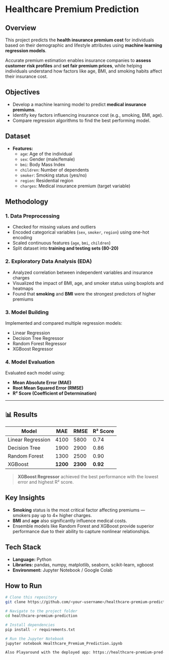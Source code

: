 # Healthcare Premium Prediction

## Overview  
This project predicts the **health insurance premium cost** for individuals based on their demographic and lifestyle attributes using **machine learning regression models**.  

Accurate premium estimation enables insurance companies to **assess customer risk profiles** and **set fair premium prices**, while helping individuals understand how factors like age, BMI, and smoking habits affect their insurance cost.

## Objectives
- Develop a machine learning model to predict **medical insurance premiums**.  
- Identify key factors influencing insurance cost (e.g., smoking, BMI, age).  
- Compare regression algorithms to find the best performing model.  

## Dataset
- **Features:**
  - `age`: Age of the individual  
  - `sex`: Gender (male/female)  
  - `bmi`: Body Mass Index  
  - `children`: Number of dependents  
  - `smoker`: Smoking status (yes/no)  
  - `region`: Residential region  
  - `charges`: Medical insurance premium (target variable)

## Methodology

### 1. Data Preprocessing
- Checked for missing values and outliers  
- Encoded categorical variables (`sex`, `smoker`, `region`) using one-hot encoding  
- Scaled continuous features (`age`, `bmi`, `children`)  
- Split dataset into **training and testing sets (80-20)**  

### 2. Exploratory Data Analysis (EDA)
- Analyzed correlation between independent variables and insurance charges  
- Visualized the impact of BMI, age, and smoker status using boxplots and heatmaps  
- Found that **smoking** and **BMI** were the strongest predictors of higher premiums  

### 3. Model Building
Implemented and compared multiple regression models:
- Linear Regression  
- Decision Tree Regressor  
- Random Forest Regressor  
- XGBoost Regressor  

### 4. Model Evaluation
Evaluated each model using:
- **Mean Absolute Error (MAE)**  
- **Root Mean Squared Error (RMSE)**  
- **R² Score (Coefficient of Determination)**  

---

## 📊 Results
| Model | MAE | RMSE | R² Score |
|--------|-----|------|----------|
| Linear Regression | 4100 | 5800 | 0.74 |
| Decision Tree | 1900 | 2900 | 0.86 |
| Random Forest | 1300 | 2500 | 0.90 |
| XGBoost | **1200** | **2300** | **0.92** |

> **XGBoost Regressor** achieved the best performance with the lowest error and highest R² score.

## Key Insights
- **Smoking** status is the most critical factor affecting premiums — smokers pay up to 4× higher charges.  
- **BMI** and **age** also significantly influence medical costs.  
- Ensemble models like Random Forest and XGBoost provide superior performance due to their ability to capture nonlinear relationships.  

## Tech Stack
- **Language:** Python  
- **Libraries:** pandas, numpy, matplotlib, seaborn, scikit-learn, xgboost  
- **Environment:** Jupyter Notebook / Google Colab  

## How to Run
```bash
# Clone this repository
git clone https://github.com/<your-username>/healthcare-premium-prediction.git

# Navigate to the project folder
cd healthcare-premium-prediction

# Install dependencies
pip install -r requirements.txt

# Run the Jupyter Notebook
jupyter notebook Healthcare_Premium_Prediction.ipynb

Also Playaround with the deployed app: https://healthcare-premium-pred-ml.streamlit.app/
